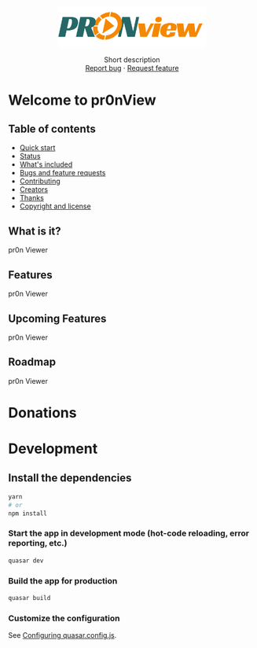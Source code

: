<p align="center">
  <a href="https://pr0nview.com"><img src="public/icons/pronview-logo.svg" width="300" alt="pr0nView logo"/></a>
</p>

<p align="center">
  Short description
  <br>
  <a href="https://reponame/issues/new?template=bug.md">Report bug</a>
  ·
  <a href="https://reponame/issues/new?template=feature.md&labels=feature">Request feature</a>
</p>

# Welcome to pr0nView

## Table of contents

- [Quick start](#quick-start)
- [Status](#status)
- [What's included](#whats-included)
- [Bugs and feature requests](#bugs-and-feature-requests)
- [Contributing](#contributing)
- [Creators](#creators)
- [Thanks](#thanks)
- [Copyright and license](#copyright-and-license)

## What is it?

pr0n Viewer

## Features

pr0n Viewer

## Upcoming Features

pr0n Viewer

## Roadmap

pr0n Viewer

# Donations

# Development

## Install the dependencies

```bash
yarn
# or
npm install
```

### Start the app in development mode (hot-code reloading, error reporting, etc.)

```bash
quasar dev
```

### Build the app for production

```bash
quasar build
```

### Customize the configuration

See [Configuring quasar.config.js](https://v2.quasar.dev/quasar-cli-vite/quasar-config-js).
